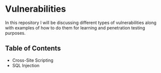 # Vulnerabilities
In this repository I will be discussing different types of vulnerabilities along with examples of how to do them for learning and penetration testing purposes. 

## Table of Contents
- Cross-Site Scripting
- SQL Injection
